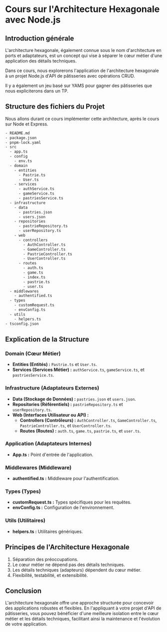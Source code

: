 # Cours sur l'Architecture Hexagonale avec Node.js

## Introduction générale

L'architecture hexagonale, également connue sous le nom d'architecture en ports et adaptateurs, est un concept qui vise à séparer le cœur métier d'une application des détails techniques. 

Dans ce cours, nous explorerons l'application de l'architecture hexagonale à un projet Node.js d'API de pâtisseries avec opérations CRUD.

Il y a également un jeu basé sur YAMS pour gagner des pâtisseries que nous expliciterons dans un TP.

## Structure des fichiers du Projet 

Nous allons durant ce cours implémenter cette architecture, après le cours sur Node et Express.

```txt
- README.md
- package.json
- pnpm-lock.yaml
- src
  - app.ts
  - config
    - env.ts
  - domain
    - entities
      - Pastrie.ts
      - User.ts
    - services
      - authService.ts
      - gameService.ts
      - pastriesService.ts
  - infrastructure
    - data
      - pastries.json
      - users.json
    - repositories
      - pastrieRepository.ts
      - userRepository.ts
    - web
      - controllers
        - AuthController.ts
        - GameController.ts
        - PastrieController.ts
        - UserController.ts
      - routes
        - auth.ts
        - game.ts
        - index.ts
        - pastrie.ts
        - user.ts
  - middlewares
    - authentified.ts
  - types
    - customRequest.ts
    - envConfig.ts
  - utils
    - helpers.ts
- tsconfig.json
```

## Explication de la Structure

### Domain (Cœur Métier)
- **Entities (Entités) :** `Pastrie.ts` et `User.ts`.
- **Services (Services Métier) :** `authService.ts`, `gameService.ts`, et `pastriesService.ts`.

### Infrastructure (Adaptateurs Externes)
- **Data (Stockage de Données) :** `pastries.json` et `users.json`.
- **Repositories (Référentiels) :** `pastrieRepository.ts` et `userRepository.ts`.
- **Web (Interfaces Utilisateur ou API) :**
  - **Controllers (Contrôleurs) :** `AuthController.ts`, `GameController.ts`, `PastrieController.ts`, et `UserController.ts`.
  - **Routes (Routes) :** `auth.ts`, `game.ts`, `pastrie.ts`, et `user.ts`.

### Application (Adaptateurs Internes)
- **App.ts :** Point d'entrée de l'application.

### Middlewares (Middleware)
- **authentified.ts :** Middleware pour l'authentification.

### Types (Types)
- **customRequest.ts :** Types spécifiques pour les requêtes.
- **envConfig.ts :** Configuration de l'environnement.

### Utils (Utilitaires)
- **helpers.ts :** Utilitaires génériques.

## Principes de l'Architecture Hexagonale
1. Séparation des préoccupations.
2. Le cœur métier ne dépend pas des détails techniques.
3. Les détails techniques (adapteurs) dépendent du cœur métier.
4. Flexibilité, testabilité, et extensibilité.

## Conclusion

L'architecture hexagonale offre une approche structurée pour concevoir des applications robustes et flexibles. En l'appliquant à votre projet d'API de pâtisseries, vous pouvez bénéficier d'une meilleure isolation entre le cœur métier et les détails techniques, facilitant ainsi la maintenance et l'évolution de votre application.
